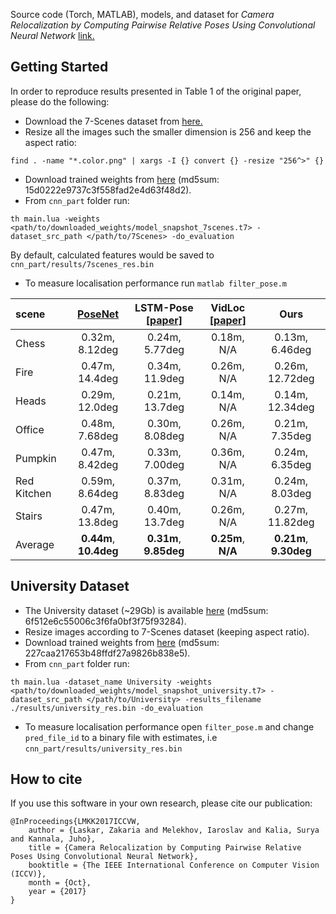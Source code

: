 
Source code (Torch, MATLAB), models, and dataset for _Camera Relocalization by Computing Pairwise Relative Poses Using Convolutional Neural Network_ [link.](http://openaccess.thecvf.com/content_ICCV_2017_workshops/papers/w17/Laskar_Camera_Relocalization_by_ICCV_2017_paper.pdf)

## Getting Started
In order to reproduce results presented in Table 1 of the original paper, please do the following:
* Download the 7-Scenes dataset from [here.](https://www.microsoft.com/en-us/research/project/rgb-d-dataset-7-scenes/)
* Resize all the images such the smaller dimension is 256 and keep the aspect ratio:
```
find . -name "*.color.png" | xargs -I {} convert {} -resize "256^>" {}
```
* Download trained weights from [here](https://drive.google.com/uc?export=download&id=1T13xwXTLzxEHN_RF0i_0cvsetxX8H5vs) (md5sum: 15d0222e9737c3f558fad2e4d63f48d2).
* From ```cnn_part``` folder run:
```
th main.lua -weights <path/to/downloaded_weights/model_snapshot_7scenes.t7> -dataset_src_path </path/to/7Scenes> -do_evaluation
```
By default, calculated features would be saved to ```cnn_part/results/7scenes_res.bin```
* To measure localisation performance run ```matlab filter_pose.m```

scene|[PoseNet](https://github.com/alexgkendall/caffe-posenet)|LSTM-Pose [[paper]](http://openaccess.thecvf.com/content_ICCV_2017/papers/Walch_Image-Based_Localization_Using_ICCV_2017_paper.pdf)|VidLoc [[paper]](http://openaccess.thecvf.com/content_cvpr_2017/papers/Clark_VidLoc_A_Deep_CVPR_2017_paper.pdf)|Ours
:---|:---:|:---:|:---:|:---:
Chess|0.32m, 8.12deg|0.24m, 5.77deg|0.18m, N/A|0.13m, 6.46deg
Fire |0.47m, 14.4deg|0.34m, 11.9deg|0.26m, N/A|0.26m, 12.72deg
Heads|0.29m, 12.0deg|0.21m, 13.7deg|0.14m, N/A|0.14m, 12.34deg
Office|0.48m, 7.68deg|0.30m, 8.08deg|0.26m, N/A|0.21m, 7.35deg
Pumpkin|0.47m, 8.42deg|0.33m, 7.00deg|0.36m, N/A|0.24m, 6.35deg
Red Kitchen|0.59m, 8.64deg|0.37m, 8.83deg|0.31m, N/A|0.24m, 8.03deg
Stairs|0.47m, 13.8deg|0.40m, 13.7deg|0.26m, N/A|0.27m, 11.82deg
Average|**0.44m**, **10.4deg**|**0.31m**, **9.85deg**|**0.25m**, **N/A**|**0.21m**, **9.30deg**


## University Dataset
* The University dataset (~29Gb) is available [here](https://drive.google.com/uc?export=download&id=1BUpZDDcphmwtlgb2I9JrpMo9p_8CrJJX) (md5sum: 6f512e6c55006c3f6fa0bf3f75f93284).
* Resize images according to 7-Scenes dataset (keeping aspect ratio).
* Download trained weights from [here](https://drive.google.com/uc?export=download&id=1cUc8IQVUxBmku1wBODUM82td8eRibC2Y) (md5sum: 227caa217653b48ffdf27a9826b838e5).
* From ```cnn_part``` folder run:
```
th main.lua -dataset_name University -weights <path/to/downloaded_weights/model_snapshot_university.t7> -dataset_src_path </path/to/University> -results_filename ./results/university_res.bin -do_evaluation
```
* To measure localisation performance open ```filter_pose.m``` and change ```pred_file_id``` to a binary file with estimates, i.e ```cnn_part/results/university_res.bin```

## How to cite
If you use this software in your own research, please cite our publication:

```
@InProceedings{LMKK2017ICCVW,
    author = {Laskar, Zakaria and Melekhov, Iaroslav and Kalia, Surya and Kannala, Juho},
    title = {Camera Relocalization by Computing Pairwise Relative Poses Using Convolutional Neural Network},
    booktitle = {The IEEE International Conference on Computer Vision (ICCV)},
    month = {Oct},
    year = {2017}
}
```
